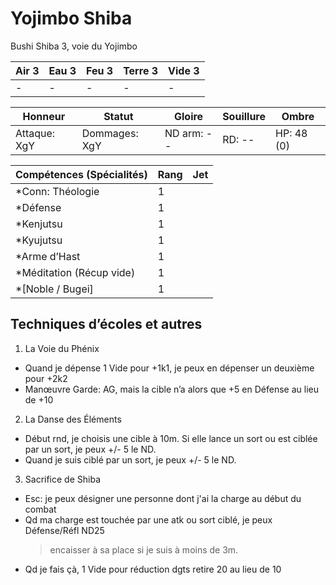 # Yojimbo Shiba

Bushi Shiba 3, voie du Yojimbo

| **Air** 3     | **Eau** 3     | **Feu** 3     | **Terre** 3   | **Vide** 3
| ------------- | ------------- | ------------- | ------------- | -------------
| -             | -             | -             | -             | -

| Honneur       | Statut        | Gloire        | Souillure     | Ombre
| ------------- | ------------- | ------------- | ------------- | -------------
| Attaque: XgY  | Dommages: XgY | ND arm: --    | RD: --        | HP: 48 (0)

| Compétences (Spécialités)                     | Rang  | Jet
| --------------------------------------------- | ----- | -------
| *Conn: Théologie                              | 1     |
| *Défense                                      | 1     |
| *Kenjutsu                                     | 1     |
| *Kyujutsu                                     | 1     |
| *Arme d’Hast                                  | 1     |
| *Méditation (Récup vide)                      | 1     |
| *[Noble / Bugei]                              | 1     |

## Techniques d’écoles et autres
1. La Voie du Phénix
  * Quand je dépense 1 Vide pour +1k1, je peux en dépenser un deuxième pour +2k2
  * Manœuvre Garde: AG, mais la cible n’a alors que +5 en Défense au lieu de +10
2. La Danse des Éléments
  * Début rnd, je choisis une cible à 10m. Si elle lance un sort ou est ciblée
    par un sort, je peux +/- 5 le ND.
  * Quand je suis ciblé par un sort, je peux +/- 5 le ND.
3. Sacrifice de Shiba
  * Esc: je peux désigner une personne dont j'ai la charge au début du combat
  * Qd ma charge est touchée par une atk ou sort ciblé, je peux Défense/Réfl ND25
    > encaisser à sa place si je suis à moins de 3m.
  * Qd je fais çà, 1 Vide pour réduction dgts retire 20 au lieu de 10